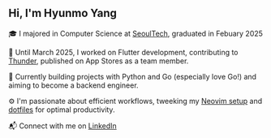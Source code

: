 ## Hi, I'm Hyunmo Yang

🎓 I majored in Computer Science at [SeoulTech](https://en.seoultech.ac.kr/), graduated in Febuary 2025

📱 Until March 2025, I worked on Flutter development, contributing to
[Thunder](https://apps.apple.com/us/app/thunder-%EC%8D%AC%EB%8D%94-%EB%88%88%EB%B0%94%EB%94%94-%EC%B8%A1%EC%A0%95-%EC%95%B1/id6741709470),
published on App Stores as a team member.

🐍 Currently building projects with Python and Go (especially love Go!) and
aiming to become a backend engineer.

⚙️ I'm passionate about efficient workflows, tweeking my
[Neovim setup](https://github.com/yanmoyy/nvim-config) and
[dotfiles](https://github.com/yanmoyy/dotfiles) for optimal productivity.

📬 Connect with me on [LinkedIn](https://www.linkedin.com/in/yanmoyy/)
